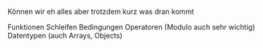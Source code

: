 Können wir eh alles aber trotzdem kurz was dran kommt

Funktionen
Schleifen
Bedingungen
Operatoren (Modulo auch sehr wichtig)
Datentypen (auch Arrays, Objects)